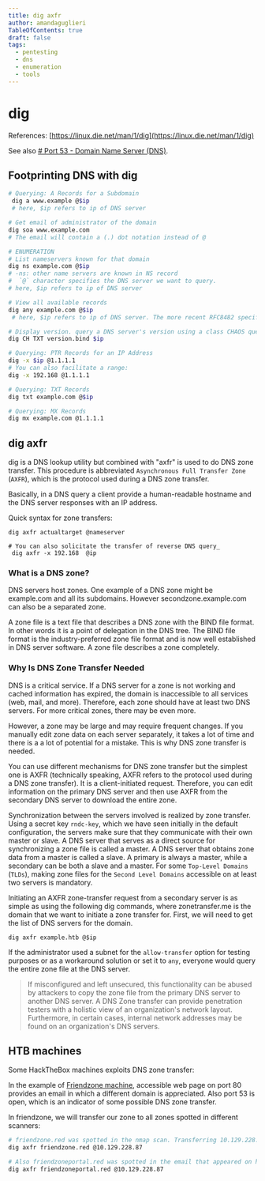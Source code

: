 ```yaml
---
title: dig axfr
author: amandaguglieri
TableOfContents: true
draft: false
tags:
  - pentesting
  - dns
  - enumeration
  - tools
---
```

# dig 

References:  [https://linux.die.net/man/1/dig](https://linux.die.net/man/1/dig)

See also [# Port 53 - Domain Name Server (DNS)](53-dns.md).

## Footprinting DNS with dig

```bash
# Querying: A Records for a Subdomain
 dig a www.example @$ip
 # here, $ip refers to ip of DNS server

# Get email of administrator of the domain
dig soa www.example.com
# The email will contain a (.) dot notation instead of @

# ENUMERATION
# List nameservers known for that domain
dig ns example.com @$ip
# -ns: other name servers are known in NS record
#  `@` character specifies the DNS server we want to query.
# here, $ip refers to ip of DNS server

# View all available records
dig any example.com @$ip
 # here, $ip refers to ip of DNS server. The more recent RFC8482 specified that `ANY` DNS requests be abolished. Therefore, we may not receive a response to our `ANY` request from the DNS server.

# Display version. query a DNS server's version using a class CHAOS query and type TXT. However, this entry must exist on the DNS server.
dig CH TXT version.bind $ip

# Querying: PTR Records for an IP Address
dig -x $ip @1.1.1.1
# You can also facilitate a range:
dig -x 192.168 @1.1.1.1

# Querying: TXT Records
dig txt example.com @$ip

# Querying: MX Records
dig mx example.com @1.1.1.1
```


## dig axfr

dig is a DNS lookup utility but combined with "axfr" is used to do DNS zone transfer. This procedure is abbreviated `Asynchronous Full Transfer Zone` (`AXFR`), which is the protocol used during a DNS zone transfer. 

Basically, in a DNS query a client provide a human-readable hostname and the DNS server responses with an IP address. 

Quick syntax for zone transfers:

```
dig axfr actualtarget @nameserver 

# You can also solicitate the transfer of reverse DNS query_
 dig axfr -x 192.168  @ip
```


### What is a DNS zone? 

DNS servers host zones. One example of a DNS zone might be example.com and all its subdomains. However secondzone.example.com can also be a separated zone. 

A zone file is a text file that describes a DNS zone with the BIND file format. In other words it is a point of delegation in the DNS tree. The BIND file format is the industry-preferred zone file format and is now well established in DNS server software. A zone file describes a zone completely. 

### Why Is DNS Zone Transfer Needed

DNS is a critical service. If a DNS server for a zone is not working and cached information has expired, the domain is inaccessible to all services (web, mail, and more). Therefore, each zone should have at least two DNS servers. For more critical zones, there may be even more.

However, a zone may be large and may require frequent changes. If you manually edit zone data on each server separately, it takes a lot of time and there is a a lot of potential for a mistake. This is why DNS zone transfer is needed.

You can use different mechanisms for DNS zone transfer but the simplest one is AXFR (technically speaking, AXFR refers to the protocol used during a DNS zone transfer). It is a client-initiated request. Therefore, you can edit information on the primary DNS server and then use AXFR from the secondary DNS server to download the entire zone.

Synchronization between the servers involved is realized by zone transfer. Using a secret key `rndc-key`, which we have seen initially in the default configuration, the servers make sure that they communicate with their own master or slave. A DNS server that serves as a direct source for synchronizing a zone file is called a master. A DNS server that obtains zone data from a master is called a slave. A primary is always a master, while a secondary can be both a slave and a master. For some `Top-Level Domains` (`TLDs`), making zone files for the `Second Level Domains` accessible on at least two servers is mandatory.

Initiating an AXFR zone-transfer request from a secondary server is as simple as using the following dig commands, where zonetransfer.me is the domain that we want to initiate a zone transfer for. First, we will need to get the list of DNS servers for the domain.


```shell-session
dig axfr example.htb @$ip
```

If the administrator used a subnet for the `allow-transfer` option for testing purposes or as a workaround solution or set it to `any`, everyone would query the entire zone file at the DNS server.

> If misconfigured and left unsecured, this functionality can be abused by attackers to copy the zone file from the primary DNS server to another DNS server. A DNS Zone transfer can provide penetration testers with a holistic view of an organization's network layout. Furthermore, in certain cases, internal network addresses may be found on an organization's DNS servers.
> 

## HTB machines

Some HackTheBox machines exploits DNS zone transfer:

In the example of [Friendzone machine](htb-friendzone.md), accessible web page on port 80 provides an email in which a different domain is appreciated. Also port 53 is open, which is an indicator of some possible DNS zone transfer.

In friendzone, we will transfer our zone to all zones spotted in different scanners:

```bash
# friendzone.red was spotted in the nmap scan. Transferring 10.129.228.87 zone to friendzone.red
dig axfr friendzone.red @10.129.228.87

# Also friendzoneportal.red was spotted in the email that appeared on http://10.129.228.87. Transferring 10.129.228.87 zone to friendzoneportal.red:
dig axfr friendzoneportal.red @10.129.228.87
```


